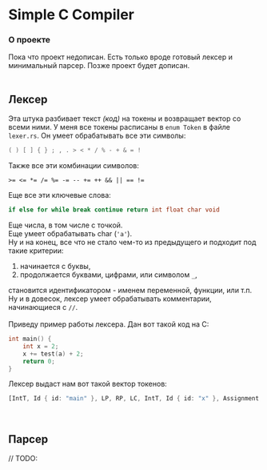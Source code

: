 # Simple C Compiler

### О проекте
Пока что проект недописан. Есть только вроде готовый лексер и минимальный парсер. Позже проект будет дописан.
<br/>
<br/>

## Лексер
Эта штука разбивает текст *(код)* на токены и возвращает вектор со всеми ними. У меня все токены расписаны в `enum Token` в файле `lexer.rs`.
Он умеет обрабатывать все эти символы:
```c
( ) [ ] { } ; , . > < * / % - + & = ! 
```
Также все эти комбинации символов:
```с
>= <= *= /= %= -= -- += ++ && || == != 
```
Еще все эти ключевые слова:
```c
if else for while break continue return int float char void
```
Еще числа, в том числе с точкой.
<br/>Еще умеет обрабатывать char (`'a'`).
<br/>Ну и на конец, все что не стало чем-то из предыдущего и подходит под такие критерии: 
1) начинается с буквы,
2) продолжается буквами, цифрами, или символом `_`,

становится идентификатором - именем переменной, функции, или т.п.
<br/>Ну и в довесок, лексер умеет обрабатывать комментарии, начинающиеся с `//`.
<br/>
<br/>Приведу пример работы лексера. Дан вот такой код на C:
```c
int main() {
    int x = 2;
    x += test(a) + 2;
    return 0;
}
```
Лексер выдаст нам вот такой вектор токенов:
```rust
[IntT, Id { id: "main" }, LP, RP, LC, IntT, Id { id: "x" }, Assignment, Inum { n: 2 }, Semicolon, Id { id: "x" }, AddAssign, Id { id: "test" }, LP, Id { id: "a" }, RP, Plus, Inum { n: 2 }, Semicolon, Return, Inum { n: 0 }, Semicolon, RC]
```
<br/>

## Парсер
// TODO:
